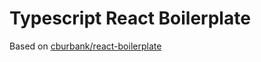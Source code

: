 Typescript React Boilerplate
============================

Based on [cburbank/react-boilerplate](https://github.com/cburbank/react-boilerplate)
